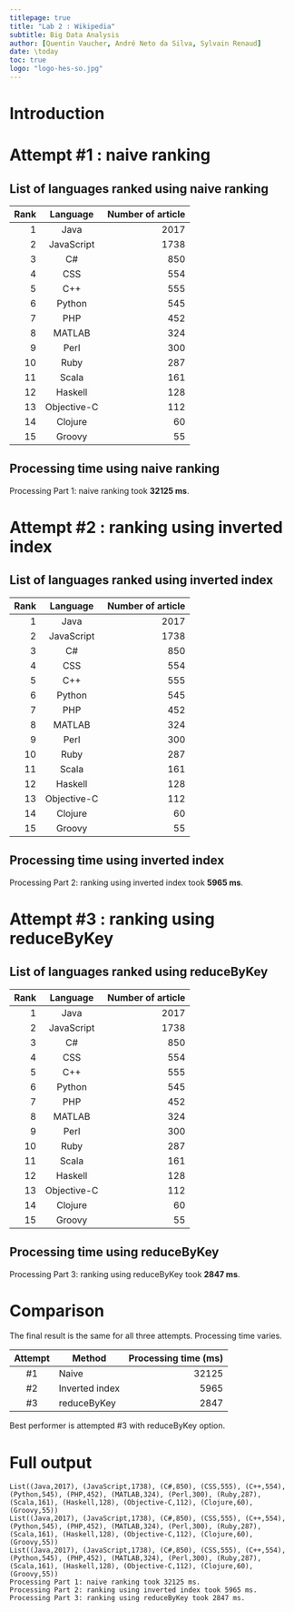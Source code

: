 ```yaml
---
titlepage: true
title: "Lab 2 : Wikipedia"
subtitle: Big Data Analysis
author: [Quentin Vaucher, André Neto da Silva, Sylvain Renaud]
date: \today
toc: true
logo: "logo-hes-so.jpg"
---
```


# Introduction

# Attempt #1 : naive ranking

## List of languages ranked using naive ranking

| Rank |  Language   | Number of article |
| ---: | :---------: | ----------------: |
|    1 |    Java     |              2017 |
|    2 | JavaScript  |              1738 |
|    3 |     C#      |               850 |
|    4 |     CSS     |               554 |
|    5 |     C++     |               555 |
|    6 |   Python    |               545 |
|    7 |     PHP     |               452 |
|    8 |   MATLAB    |               324 |
|    9 |    Perl     |               300 |
|   10 |    Ruby     |               287 |
|   11 |    Scala    |               161 |
|   12 |   Haskell   |               128 |
|   13 | Objective-C |               112 |
|   14 |   Clojure   |                60 |
|   15 |   Groovy    |                55 |

## Processing time using naive ranking

Processing Part 1: naive ranking took **32125 ms**.

# Attempt #2 : ranking using inverted index

## List of languages ranked using inverted index

| Rank |  Language   | Number of article |
| ---: | :---------: | ----------------: |
|    1 |    Java     |              2017 |
|    2 | JavaScript  |              1738 |
|    3 |     C#      |               850 |
|    4 |     CSS     |               554 |
|    5 |     C++     |               555 |
|    6 |   Python    |               545 |
|    7 |     PHP     |               452 |
|    8 |   MATLAB    |               324 |
|    9 |    Perl     |               300 |
|   10 |    Ruby     |               287 |
|   11 |    Scala    |               161 |
|   12 |   Haskell   |               128 |
|   13 | Objective-C |               112 |
|   14 |   Clojure   |                60 |
|   15 |   Groovy    |                55 |

## Processing time using inverted index

Processing Part 2: ranking using inverted index took **5965 ms**.

# Attempt #3 : ranking using reduceByKey

## List of languages ranked using reduceByKey

| Rank |  Language   | Number of article |
| ---: | :---------: | ----------------: |
|    1 |    Java     |              2017 |
|    2 | JavaScript  |              1738 |
|    3 |     C#      |               850 |
|    4 |     CSS     |               554 |
|    5 |     C++     |               555 |
|    6 |   Python    |               545 |
|    7 |     PHP     |               452 |
|    8 |   MATLAB    |               324 |
|    9 |    Perl     |               300 |
|   10 |    Ruby     |               287 |
|   11 |    Scala    |               161 |
|   12 |   Haskell   |               128 |
|   13 | Objective-C |               112 |
|   14 |   Clojure   |                60 |
|   15 |   Groovy    |                55 |

## Processing time using reduceByKey

Processing Part 3: ranking using reduceByKey took **2847 ms**.

# Comparison

The final result is the same for all three attempts. Processing time varies.

| Attempt | Method         | Processing time (ms) |
| :-----: | -------------- | -------------------: |
|   #1    | Naive          |                32125 |
|   #2    | Inverted index |                 5965 |
|   #3    | reduceByKey    |                 2847 |

Best performer is attempted #3 with reduceByKey option.

# Full output

```text
List((Java,2017), (JavaScript,1738), (C#,850), (CSS,555), (C++,554), (Python,545), (PHP,452), (MATLAB,324), (Perl,300), (Ruby,287), (Scala,161), (Haskell,128), (Objective-C,112), (Clojure,60), (Groovy,55))
List((Java,2017), (JavaScript,1738), (C#,850), (CSS,555), (C++,554), (Python,545), (PHP,452), (MATLAB,324), (Perl,300), (Ruby,287), (Scala,161), (Haskell,128), (Objective-C,112), (Clojure,60), (Groovy,55))
List((Java,2017), (JavaScript,1738), (C#,850), (CSS,555), (C++,554), (Python,545), (PHP,452), (MATLAB,324), (Perl,300), (Ruby,287), (Scala,161), (Haskell,128), (Objective-C,112), (Clojure,60), (Groovy,55))
Processing Part 1: naive ranking took 32125 ms.
Processing Part 2: ranking using inverted index took 5965 ms.
Processing Part 3: ranking using reduceByKey took 2847 ms.
```
